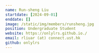 ```yaml
---
name: Run-sheng Liu
startdate: [2024-09-01]
enddate: []
image: /static/img/members/runsheng.jpg
position: Undergraduate Student
website: https://onlylrs.github.io./
email: rliuar (at) connect.ust.hk
github: onlylrs
---
```

